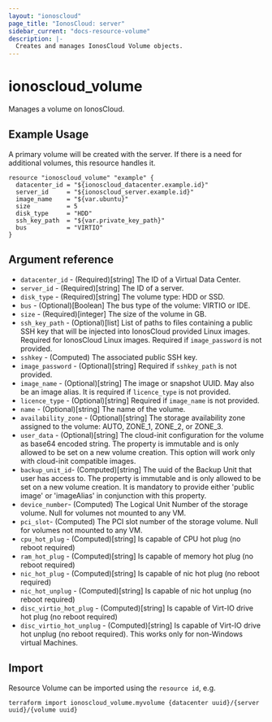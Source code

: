 ```yaml
---
layout: "ionoscloud"
page_title: "IonosCloud: server"
sidebar_current: "docs-resource-volume"
description: |-
  Creates and manages IonosCloud Volume objects.
---
```


# ionoscloud\_volume

Manages a volume on IonosCloud.

## Example Usage

A primary volume will be created with the server. If there is a need for additional volumes, this resource handles it.

```hcl
resource "ionoscloud_volume" "example" {
  datacenter_id = "${ionoscloud_datacenter.example.id}"
  server_id     = "${ionoscloud_server.example.id}"
  image_name    = "${var.ubuntu}"
  size          = 5
  disk_type     = "HDD"
  ssh_key_path  = "${var.private_key_path}"
  bus           = "VIRTIO"
}
```

## Argument reference

* `datacenter_id` - (Required)[string] The ID of a Virtual Data Center.
* `server_id` - (Required)[string] The ID of a server.
* `disk_type` - (Required)[string] The volume type: HDD or SSD.
* `bus` - (Optional)[Boolean] The bus type of the volume: VIRTIO or IDE.
* `size` -  (Required)[integer] The size of the volume in GB.
* `ssh_key_path` -  (Optional)[list] List of paths to files containing a public SSH key that will be injected into IonosCloud provided Linux images. Required for IonosCloud Linux images. Required if `image_password` is not provided.
* `sshkey` - (Computed) The associated public SSH key.
* `image_password` - (Optional)[string] Required if `sshkey_path` is not provided.
* `image_name` - (Optional)[string] The image or snapshot UUID. May also be an image alias. It is required if `licence_type` is not provided.
* `licence_type` - (Optional)[string] Required if `image_name` is not provided.
* `name` - (Optional)[string] The name of the volume.
* `availability_zone` - (Optional)[string] The storage availability zone assigned to the volume: AUTO, ZONE_1, ZONE_2, or ZONE_3.
* `user_data` - (Optional)[string] The cloud-init configuration for the volume as base64 encoded string. The property is immutable and is only allowed to be set on a new volume creation. This option will work only with cloud-init compatible images.
* `backup_unit_id`- (Computed)[string] The uuid of the Backup Unit that user has access to. The property is immutable and is only allowed to be set on a new volume creation. It is mandatory to provide either 'public image' or 'imageAlias' in conjunction with this property.
* `device_number`- (Computed) The Logical Unit Number of the storage volume. Null for volumes not mounted to any VM.
* `pci_slot`- (Computed) The PCI slot number of the storage volume. Null for volumes not mounted to any VM.
* `cpu_hot_plug` - (Computed)[string] Is capable of CPU hot plug (no reboot required)
* `ram_hot_plug` - (Computed)[string] Is capable of memory hot plug (no reboot required)
* `nic_hot_plug` - (Computed)[string] Is capable of nic hot plug (no reboot required)
* `nic_hot_unplug` - (Computed)[string] Is capable of nic hot unplug (no reboot required)
* `disc_virtio_hot_plug` - (Computed)[string] Is capable of Virt-IO drive hot plug (no reboot required)
* `disc_virtio_hot_unplug` - (Computed)[string] Is capable of Virt-IO drive hot unplug (no reboot required). This works only for non-Windows virtual Machines.

## Import

Resource Volume can be imported using the `resource id`, e.g.

```shell
terraform import ionoscloud_volume.myvolume {datacenter uuid}/{server uuid}/{volume uuid}
```
